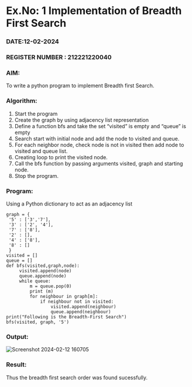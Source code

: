 # Ex.No: 1  Implementation of Breadth First Search 
### DATE:12-02-2024                                                                            
### REGISTER NUMBER : 212221220040
### AIM: 
To write a python program to implement Breadth first Search.
### Algorithm:
1. Start the program
2. Create the graph by using adjacency list representation
3. Define a function bfs and take the set “visited” is empty and “queue” is empty
4. Search start with initial node and add the node to visited and queue.
5. For each neighbor node, check node is not in visited then add node to visited and queue list.
6.  Creating loop to print the visited node.
7.   Call the bfs function by passing arguments visited, graph and starting node.
8.   Stop the program.
### Program:
Using a Python dictionary to act as an adjacency list
~~~
graph = {
 '5' : ['3','7'],
 '3' : ['2', '4'],
 '7' : ['8'],
 '2' : [],
 '4' : ['8'],
 '8' : []
 }
visited = [] 
queue = []     
def bfs(visited,graph,node): 
 	 visited.append(node)
 	 queue.append(node)
 	 while queue:          
 	     m = queue.pop(0) 
 	     print (m) 
 	     for neighbour in graph[m]:
 	         if neighbour not in visited:
 	             visited.append(neighbour)
 	             queue.append(neighbour)
print("Following is the Breadth-First Search")
bfs(visited, graph, '5')
~~~
### Output:
![Screenshot 2024-02-12 160705](https://github.com/PREETHI-B0/AI_Lab_2023-24/assets/136311079/82006233-9cb0-4312-9e05-1f5e261f186d)
### Result:
Thus the breadth first search order was found sucessfully.

